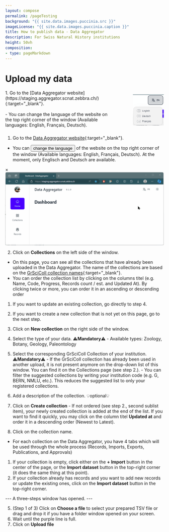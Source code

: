 ```yaml
---
layout: compose
permalink: /pageTesting
background: "{{ site.data.images.puccinia‎.src }}"
imageLicense: "{{ site.data.images.puccinia‎.caption }}"
title: How to publish data - Data Aggregator
description: For Swiss Natural History institutions
height: 50vh
composition:
- type: pageMarkdown
---
```


<head>
    <meta charset="UTF-8">
    <meta name="viewport" content="width=device-width, initial-scale=1.0">
    <link rel="stylesheet" href="styles.css">
    <title>Popup Example</title>
</head>

# Upload my data

<div style="display: flex; justify-content: space-between; align-items: flex-start;">
  <div style="flex: 3; padding-right: 70px;">1. Go to the [Data Aggregator website](https://staging.aggregator.scnat.zebbra.ch/){:target="_blank"}. <br><br>- You can change the language of the website on the top right corner of the window (Available languages: English, Français, Deutsch).
  </div>
  <div style="flex: 1;">
    <p style="float: right; margin-left: 10px;">
      <img src="https://raw.githubusercontent.com/gbif/hp-svnhc/master/assets/images/inline_Illustrations/DataAggr-languages.png" alt="DA-languages" width="100">
    </p>
  </div>
</div>

  
1. Go to the [Data Aggregator website](https://staging.aggregator.scnat.zebbra.ch/){:target="_blank"}.
  - You can <button id="openPopup">change the language</button> of the website on the top right corner of the window (Available languages: English, Français, Deutsch). At the moment, only Englisch and Deutsch are available.

<div id="popup" class="popup">
    <span id="closePopup" class="close">&times;</span>
    <div class="content">
        <!-- Replace the source with your GIF or video URL -->
        <img src="https://github.com/gbif/hp-svnhc/blob/master/assets/gif/20240807_LanguagesChange.gif" alt="GIF" id="gif" style="display: block;">
        <video id="video" style="display: none;" width="320" height="240" controls>
            <source src="https://www.w3schools.com/html/mov_bbb.mp4" type="video/mp4">
                Your browser does not support the video tag.
        </video>
    </div>
</div>
<script src="script.js"></script>

2. Click on **Collections** on the left side of the window.
  - On this page, you can see all the collections that have already been uploaded in the Data Aggregator. The name of the collections are based on the [GrSciColl collection names](https://scientific-collections.gbif.org/collection/search){:target="_blank"}.
  - You can order the collection list by clicking on the columns titel (e.g. Name, Code, Progress, Records count / est. and Updated At). By clicking twice or more, you can order it in an ascending or descending order
  1. If you want to update an existing collection, go directly to step 4.
  2. If you want to create a new collection that is not yet on this page, go to the next step.

3. Click on **New collection** on the right side of the window.
  1. Select the type of your data. ⚠️**Mandatory**⚠️
    - Available types: Zoology, Botany, Geology, Paleontology
  2. Select the corresponding GrSciColl Collection of your institution. ⚠️**Mandatory**⚠️
    - If the GrSciColl collection has already been used in another upload, it is not present anymore on the drop-down list of this window. You can find it on the Collections page (see step 2.).
    - You can filter the suggested collections by writing your institution code (e.g. G, BERN, NMLU, etc.). This reduces the suggested list to only your registered collections.
  3. Add a description of the collection. 💡optional💡
  4. Click on **Create collection**
    - If not ordered (see step 2., second sublist item), your newly created collection is added at the end of the list. If you want to find it quickly, you may click on the column titel **Updated at** and order it in a descending order (Newest to Latest).

4. Click on the collection name.
  - For each collection on the Data Aggregator, you have 4 tabs which will be used through the whole process (Records, Imports, Exports, Publications, and Approvals)
  1. If your collection is empty, click either on the **+ Import** button in the center of the page, or the **Import dataset** button in the top-right corner (it does the same thing at this point).
  2. If your collection already has records and you want to add new records or update the existing ones, click on the **Import dataset** button in the top-right corner.

--- A three-steps window has opened. ---

5. (Step 1 of 3) Click on **Choose a file** to select your prepared TSV file or drag and drop it if you have a folder window opened on your screen.
  1. Wait until the purple line is full.
  2. Click on **Upload file**
